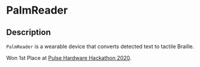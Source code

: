 # PalmReader

## Description
`PalmReader` is a wearable device that converts detected text to tactile Braille.

Won 1st Place at [Pulse Hardware Hackathon 2020](https://pulse.ece.illinois.edu/).
